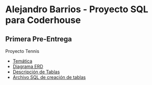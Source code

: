 # Alejandro Barrios - Proyecto SQL para Coderhouse

## Primera Pre-Entrega
Proyecto Tennis 

* [Temática](PreEntrega1/Tematica.pdf)  
* [Diagrama ERD](PreEntrega1/tennis_erd.pdf)
* [Descripción de Tablas](PreEntrega1/Tablas_v2.pdf)
* [Archivo SQL de creación de tablas](PreEntrega1/tennis.sql)
